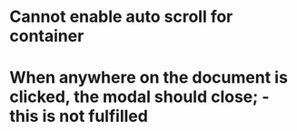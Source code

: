 # Cannot enable auto scroll for container

# When anywhere on the document is clicked, the modal should close; - this is not fulfilled


